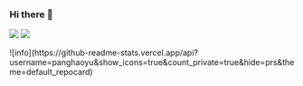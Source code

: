 ### Hi there 👋

<!--
**panghaoyu/panghaoyu** is a ✨ _special_ ✨ repository because its `README.md` (this file) appears on your GitHub profile.

Here are some ideas to get you started:

- 🔭 I’m currently working on ...
- 🌱 I’m currently learning ...
- 👯 I’m looking to collaborate on ...
- 🤔 I’m looking for help with ...
- 💬 Ask me about ...
- 📫 How to reach me: ...
- 😄 Pronouns: ...
- ⚡ Fun fact: ...
-->

![](https://visitor-badge.glitch.me/badge?page_id=panghaoyu.readme)
![](http://antzuhl.cn:4000/get/@panghaoyu.readme)
</p>
![info](https://github-readme-stats.vercel.app/api?username=panghaoyu&show_icons=true&count_private=true&hide=prs&theme=default_repocard)
